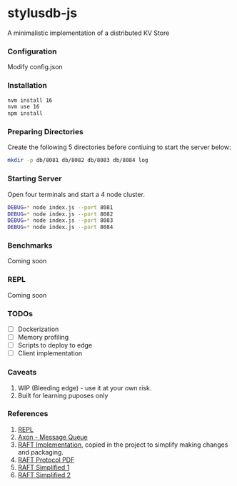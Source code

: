 # stylusdb-js

A minimalistic implementation of a distributed KV Store

### Configuration
Modify config.json

### Installation
```sh
nvm install 16
nvm use 16
npm install
```

### Preparing Directories

Create the following 5 directories before contiuing to start the server below:
```bash
mkdir -p db/8081 db/8082 db/8083 db/8084 log
```


### Starting Server
Open four terminals and start a 4 node cluster.

```sh
DEBUG=* node index.js --port 8081
DEBUG=* node index.js --port 8082
DEBUG=* node index.js --port 8083
DEBUG=* node index.js --port 8084
```

### Benchmarks
Coming soon

### REPL
Coming soon

### TODOs
- [ ] Dockerization
- [ ] Memory profiling
- [ ] Scripts to deploy to edge
- [ ] Client implementation

### Caveats
1. WIP (Bleeding edge) - use it at your own risk.
2. Built for learning puposes only

### References
1. [REPL](https://gist.github.com/goliatone/e8f38b75aa05b2d189f68a92c61af110)
2. [Axon - Message Queue](https://github.com/tj/axon)
3. [RAFT Implementation](https://github.com/unshiftio/liferaft), copied in the project to simplify making changes and packaging.
4. [RAFT Protocol PDF](https://raft.github.io/raft.pdf)
5. [RAFT Simplified 1](https://towardsdatascience.com/raft-algorithm-explained-a7c856529f40)
6. [RAFT Simplified 2](https://towardsdatascience.com/raft-algorithm-explained-2-30db4790cdef)